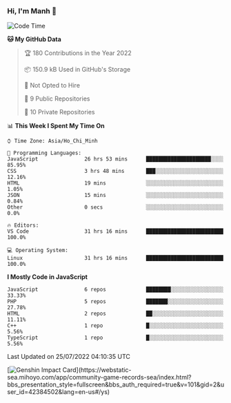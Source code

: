 ### Hi, I'm Manh 👋

<!--START_SECTION:waka-->
![Code Time](http://img.shields.io/badge/Code%20Time-0%20secs-blue)

**🐱 My GitHub Data** 

> 🏆 180 Contributions in the Year 2022
 > 
> 📦 150.9 kB Used in GitHub's Storage 
 > 
> 🚫 Not Opted to Hire
 > 
> 📜 9 Public Repositories 
 > 
> 🔑 10 Private Repositories  
 > 
📊 **This Week I Spent My Time On** 

```text
⌚︎ Time Zone: Asia/Ho_Chi_Minh

💬 Programming Languages: 
JavaScript               26 hrs 53 mins      █████████████████████░░░░   85.95% 
CSS                      3 hrs 48 mins       ███░░░░░░░░░░░░░░░░░░░░░░   12.16% 
HTML                     19 mins             ░░░░░░░░░░░░░░░░░░░░░░░░░   1.05% 
JSON                     15 mins             ░░░░░░░░░░░░░░░░░░░░░░░░░   0.84% 
Other                    0 secs              ░░░░░░░░░░░░░░░░░░░░░░░░░   0.0%

🔥 Editors: 
VS Code                  31 hrs 16 mins      █████████████████████████   100.0%

💻 Operating System: 
Linux                    31 hrs 16 mins      █████████████████████████   100.0%

```

**I Mostly Code in JavaScript** 

```text
JavaScript               6 repos             ████████░░░░░░░░░░░░░░░░░   33.33% 
PHP                      5 repos             ███████░░░░░░░░░░░░░░░░░░   27.78% 
HTML                     2 repos             ██░░░░░░░░░░░░░░░░░░░░░░░   11.11% 
C++                      1 repo              █░░░░░░░░░░░░░░░░░░░░░░░░   5.56% 
TypeScript               1 repo              █░░░░░░░░░░░░░░░░░░░░░░░░   5.56%

```



 Last Updated on 25/07/2022 04:10:35 UTC
<!--END_SECTION:waka-->

[![Genshin Impact Card](https://api.mn07.xyz/genshin/card/42384502?)](https://webstatic-sea.mihoyo.com/app/community-game-records-sea/index.html?bbs_presentation_style=fullscreen&bbs_auth_required=true&v=101&gid=2&user_id=42384502&lang=en-us#/ys)
